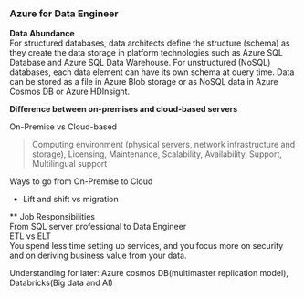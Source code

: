### Azure for Data Engineer

**Data Abundance**  
For structured databases, data architects define the structure (schema) as they create the data storage in platform technologies such as Azure SQL Database and Azure SQL Data Warehouse. For unstructured (NoSQL) databases, each data element can have its own schema at query time. Data can be stored as a file in Azure Blob storage or as NoSQL data in Azure Cosmos DB or Azure HDInsight.

**Difference between on-premises and cloud-based servers**  

On-Premise  vs Cloud-based   
> Computing environment (physical servers, network infrastructure and storage), Licensing, Maintenance, Scalability, Availability, Support, Multilingual support  

Ways to go from On-Premise to Cloud  
- Lift and shift vs migration 

** Job Responsibilities  
From SQL server professional to Data Engineer  
ETL vs ELT  
You spend less time setting up services, and you focus more on security and on deriving business value from your data.

Understanding for later: Azure cosmos DB(multimaster replication model), Databricks(Big data and AI)
